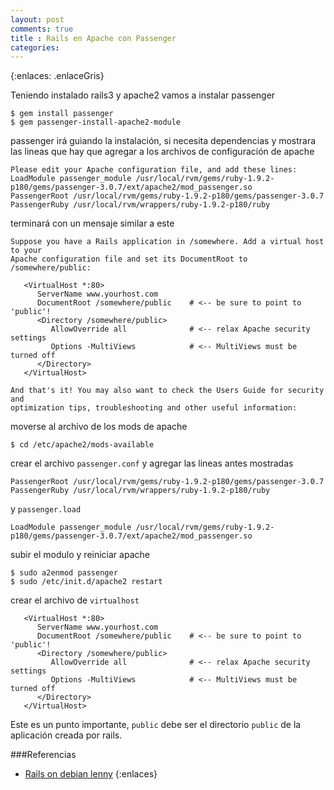 ```yaml
---
layout: post
comments: true
title : Rails en Apache con Passenger
categories:
---
```

{:enlaces: .enlaceGris}

Teniendo instalado rails3 y apache2 vamos a instalar passenger 

	$ gem install passenger
	$ gem passenger-install-apache2-module

passenger irá guiando la instalación, si necesita dependencias y mostrara las lineas que hay que agregar a los archivos de configuración de apache

	Please edit your Apache configuration file, and add these lines:
	LoadModule passenger_module /usr/local/rvm/gems/ruby-1.9.2-p180/gems/passenger-3.0.7/ext/apache2/mod_passenger.so
   	PassengerRoot /usr/local/rvm/gems/ruby-1.9.2-p180/gems/passenger-3.0.7
   	PassengerRuby /usr/local/rvm/wrappers/ruby-1.9.2-p180/ruby


terminará con un mensaje similar a este 

	Suppose you have a Rails application in /somewhere. Add a virtual host to your
	Apache configuration file and set its DocumentRoot to /somewhere/public:
	
	   <VirtualHost *:80>
	      ServerName www.yourhost.com
	      DocumentRoot /somewhere/public    # <-- be sure to point to 'public'!
	      <Directory /somewhere/public>
	         AllowOverride all              # <-- relax Apache security settings
	         Options -MultiViews            # <-- MultiViews must be turned off
	      </Directory>
	   </VirtualHost>
	
	And that's it! You may also want to check the Users Guide for security and
	optimization tips, troubleshooting and other useful information:

moverse al archivo de los mods de apache 

	$ cd /etc/apache2/mods-available

crear el archivo `passenger.conf` y agregar las lineas antes mostradas

   	PassengerRoot /usr/local/rvm/gems/ruby-1.9.2-p180/gems/passenger-3.0.7
   	PassengerRuby /usr/local/rvm/wrappers/ruby-1.9.2-p180/ruby

y `passenger.load`

	LoadModule passenger_module /usr/local/rvm/gems/ruby-1.9.2-p180/gems/passenger-3.0.7/ext/apache2/mod_passenger.so

subir el modulo y reiniciar apache 

	$ sudo a2enmod passenger
	$ sudo /etc/init.d/apache2 restart

crear el archivo de `virtualhost` 

	   <VirtualHost *:80>
	      ServerName www.yourhost.com
	      DocumentRoot /somewhere/public    # <-- be sure to point to 'public'!
	      <Directory /somewhere/public>
	         AllowOverride all              # <-- relax Apache security settings
	         Options -MultiViews            # <-- MultiViews must be turned off
	      </Directory>
	   </VirtualHost>

Este es un punto importante, `public` debe ser el directorio `public` de la aplicación creada por rails.  

###Referencias 
* [Rails on debian lenny](http://bootpolish.net/home_howto_installrubyonrails3ondebianlenny)
{:enlaces}
